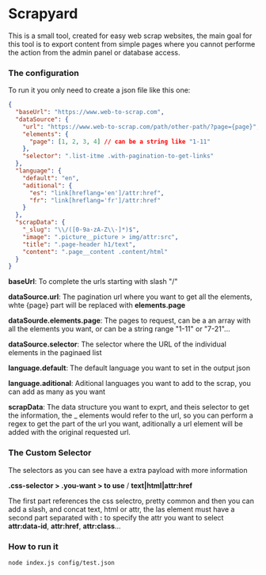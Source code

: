 # Scrapyard

This is a small tool, created for easy web scrap websites, the main goal for this tool is to export content from simple pages where you cannot performe the action from the admin panel or database access.

### The configuration

To run it you only need to create a json file like this one:

```json
{
  "baseUrl": "https://www.web-to-scrap.com",
  "dataSource": {
    "url": "https://www.web-to-scrap.com/path/other-path/?page={page}",
    "elements": {
      "page": [1, 2, 3, 4] // can be a string like "1-11"
    },
    "selector": ".list-itme .with-pagination-to-get-links"
  },
  "language": {
    "default": "en",
    "aditional": {
      "es": "link[hreflang='en']/attr:href",
      "fr": "link[hreflang='fr']/attr:href"
    }
  },
  "scrapData": {
    "_slug": "\\/([0-9a-zA-Z\\-]*)$",
    "image": ".picture__picture > img/attr:src",
    "title": ".page-header h1/text",
    "content": ".page__content .content/html"
  }
}
```

**baseUrl**: To complete the urls starting with slash "/"

**dataSource.url**: The pagination url where you want to get all the elements, whte {page} part will be replaced with **elements.page**

**dataSourde.elements.page**: The pages to request, can be a an array with all the elements you want, or can be a string range "1-11" or "7-21"...

**dataSource.selector**: The selector where the URL of the individual elements in the paginaed list

**language.default**: The default language you want to set in the output json

**language.aditional**: Aditional languages you want to add to the scrap, you can add as many as you want

**scrapData**: The data structure you want to exprt, and theis selector to get the information, the \_ elements would refer to the url, so you can perform a regex to get the part of the url you want, aditionally a url element will be added with the original requested url.

### The Custom Selector

The selectors as you can see have a extra payload with more information

**.css-selector > .you-want > to use** / **text|html|attr:href**

The first part references the css selectro, pretty common and then you can add a slash, and concat text, html or attr, the las element must have a second part separated with **:** to specify the attr you want to select **attr:data-id**, **attr:href**, **attr:class**...

### How to run it

```shel
node index.js config/test.json
```
